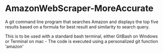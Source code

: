 # AmazonWebScraper-MoreAccurate
A git command line program that searches Amazon and displays the top five results based on a formula for best result and similarity to search query.

This is to be used with a standard bash terminal, either GitBash on Windows or Terminal on mac
    - The code is executed using a personalized git function 'amazon'
    
